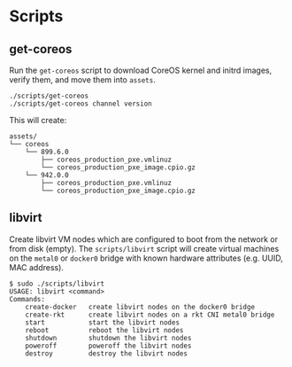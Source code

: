 
# Scripts

## get-coreos

Run the `get-coreos` script to download CoreOS kernel and initrd images, verify them, and move them into `assets`.

    ./scripts/get-coreos
    ./scripts/get-coreos channel version

This will create:

    assets/
    └── coreos
        └── 899.6.0
            ├── coreos_production_pxe.vmlinuz
            └── coreos_production_pxe_image.cpio.gz
        └── 942.0.0
            ├── coreos_production_pxe.vmlinuz
            └── coreos_production_pxe_image.cpio.gz

## libvirt

Create libvirt VM nodes which are configured to boot from the network or from disk (empty). The `scripts/libvirt` script will create virtual machines on the `metal0` or `docker0` bridge with known hardware attributes (e.g. UUID, MAC address).

    $ sudo ./scripts/libvirt
    USAGE: libvirt <command>
    Commands:
        create-docker   create libvirt nodes on the docker0 bridge
        create-rkt      create libvirt nodes on a rkt CNI metal0 bridge
        start           start the libvirt nodes
        reboot          reboot the libvirt nodes
        shutdown        shutdown the libvirt nodes
        poweroff        poweroff the libvirt nodes
        destroy         destroy the libvirt nodes

